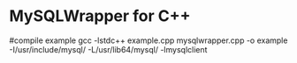 MySQLWrapper for C++
============

#compile example
gcc -lstdc++ example.cpp mysqlwrapper.cpp -o example -I/usr/include/mysql/ -L/usr/lib64/mysql/ -lmysqlclient


